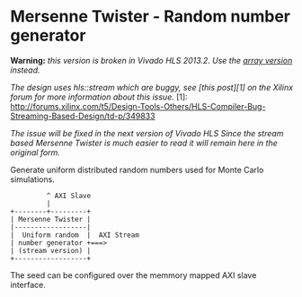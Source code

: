 Mersenne Twister - Random number generator
==========================================

**Warning:** *this version is broken in Vivado HLS 2013.2.*
*Use the [array version](../mersenne_twister_array) instead.*

*The design uses hls::stream which are buggy, see [this post][1]*
*on the Xilinx forum for more information about this issue.*
[1]: http://forums.xilinx.com/t5/Design-Tools-Others/HLS-Compiler-Bug-Streaming-Based-Design/td-p/349833

*The issue will be fixed in the next version of Vivado HLS*
*Since the stream based Mersenne Twister is much easier to read*
*it will remain here in the original form.*

Generate uniform distributed random numbers used for Monte Carlo simulations.

```
         ^ AXI Slave
         |         
+--------+---------+
| Mersenne Twister |
|------------------|
|  Uniform random  |  AXI Stream
| number generator +===>
| (stream version) |
+------------------+
```

The seed can be configured over the memmory mapped AXI slave interface.
